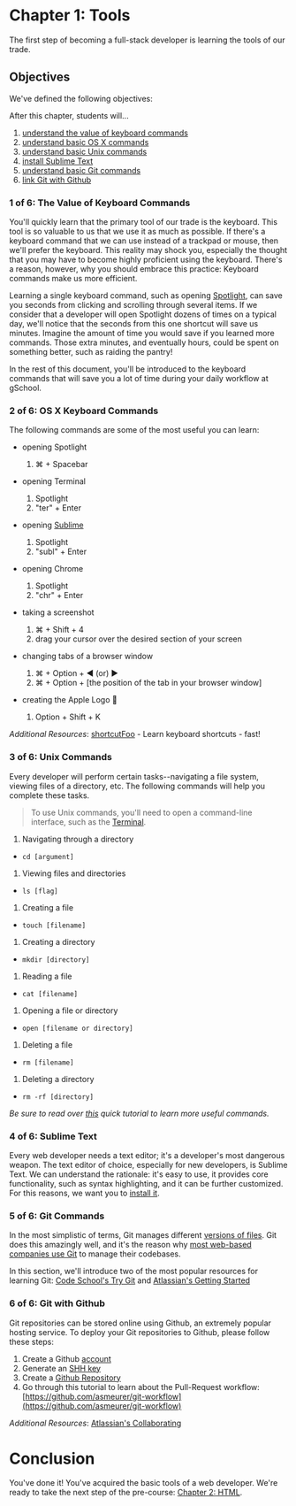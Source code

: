 # Chapter 1: Tools
The first step of becoming a full-stack developer is learning the tools of our trade.

## Objectives
We've defined the following objectives:

After this chapter, students will...

1. [understand the value of keyboard commands][1]
2. [understand basic OS X commands][2]
3. [understand basic Unix commands][3]
4. [install Sublime Text][4]
5. [understand basic Git commands][5]
6. [link Git with Github][6]

### 1 of 6: The Value of Keyboard Commands
You'll quickly learn that the primary tool of our trade is the keyboard. This tool is so valuable to us that we use it as much as possible. If there's a keyboard command that we can use instead of a trackpad or mouse, then we'll prefer the keyboard. This reality may shock you, especially the thought that you may have to become highly proficient using the keyboard. There's a reason, however, why you should embrace this practice: Keyboard commands make us more efficient.

Learning a single keyboard command, such as opening [Spotlight][11], can save you seconds from clicking and scrolling through several items. If we consider that a developer will open Spotlight dozens of times on a typical day, we'll notice that the seconds from this one shortcut will save us minutes. Imagine the amount of time you would save if you learned more commands. Those extra minutes, and eventually hours, could be spent on something better, such as raiding the pantry!

In the rest of this document, you'll be introduced to the keyboard commands that will save you a lot of time during your daily workflow at gSchool.

### 2 of 6: OS X Keyboard Commands
The following commands are some of the most useful you can learn:

- opening Spotlight
    1. ⌘ + Spacebar

- opening Terminal
    1. Spotlight
    2. "ter" + Enter

- opening [Sublime](http://www.sublimetext.com/)
    1. Spotlight
    2. "subl" + Enter

- opening Chrome
    1. Spotlight
    2. "chr" + Enter

- taking a screenshot
    1. ⌘ + Shift + 4
    2. drag your cursor over the desired section of your screen

- changing tabs of a browser window
    1. ⌘ + Option + ◀ (or) ▶
    2. ⌘ + Option + [the position of the tab in your browser window]

- creating the Apple Logo 
    1. Option + Shift + K

*Additional Resources*: [shortcutFoo][21] - Learn keyboard shortcuts - fast!

### 3 of 6: Unix Commands
Every developer will perform certain tasks--navigating a file system, viewing files of a directory, etc. The following commands will help you complete these tasks.

> To use Unix commands, you'll need to open a command-line interface, such as the [Terminal][2].

1. Navigating through a directory
  - `cd [argument]`
1. Viewing files and directories
  - `ls [flag]`
1. Creating a file
  - `touch [filename]`
1. Creating a directory
  - `mkdir [directory]`
1. Reading a file
  - `cat [filename]`
1. Opening a file or directory
  - `open [filename or directory]`
1. Deleting a file
  - `rm [filename]`
1. Deleting a directory
  - `rm -rf [directory]`

*Be sure to read over [this](http://mac.appstorm.net/how-to/utilities-how-to/how-to-use-terminal-the-basics/) quick tutorial to learn more useful commands.*

### 4 of 6: Sublime Text
Every web developer needs a text editor; it's a developer's most dangerous weapon. The text editor of choice, especially for new developers, is Sublime Text. We can understand the rationale: it's easy to use, it provides core functionality, such as syntax highlighting, and it can be further customized. For this reasons, we want you to [install it][41].

### 5 of 6: Git Commands
In the most simplistic of terms, Git manages different [versions of files][54]. Git does this amazingly well, and it's the reason why [most web-based companies use Git][51] to manage their codebases.

In this section, we'll introduce two of the most popular resources for learning Git: [Code School's Try Git][52] and [Atlassian's Getting Started][53]

### 6 of 6: Git with Github
Git repositories can be stored online using Github, an extremely popular hosting service. To deploy your Git repositories to Github, please follow these steps:

1. Create a Github [account][61]
2. Generate an [SHH key][62]
3. Create a [Github Repository][63]
4. Go through this tutorial to learn about the Pull-Request workflow: [https://github.com/asmeurer/git-workflow](https://github.com/asmeurer/git-workflow)

*Additional Resources*: [Atlassian's Collaborating][64]

# Conclusion
You've done it! You've acquired the basic tools of a web developer. We're ready to take the next step of the pre-course: [Chapter 2: HTML][next-page].

[1]: #1-of-6-the-value-of-keyboard-commands
[11]: https://en.wikipedia.org/wiki/Spotlight_(software)

[2]: #2-of-6-os-x-keyboard-commands
[21]: https://www.shortcutfoo.com/

[3]: #3-of-6-unix-commands

[4]: #4-of-6-sublime-text
[41]: http://www.sublimetext.com/3

[5]: #5-of-6-git-commands
[51]: http://git-scm.com/#companies-projects
[52]: https://try.github.io/levels/1/challenges/1
[53]: https://www.atlassian.com/git/tutorials/setting-up-a-repository
[54]: https://git-scm.com/book/en/v2/Getting-Started-About-Version-Control

[6]: #6-of-6-git-with-github
[61]: https://github.com/join
[62]: https://help.github.com/articles/generating-ssh-keys/
[63]: https://help.github.com/articles/create-a-repo/
[64]: https://www.atlassian.com/git/tutorials/syncing

[next-page]: ../_02_html
